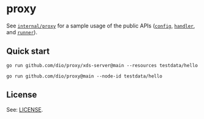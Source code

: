 # proxy

See [`internal/proxy`](./internal/proxy/) for a sample usage of the public APIs
([`config`](./config/), [`handler`](./handler/), and [`runner`](./runner/)).

## Quick start

```console
go run github.com/dio/proxy/xds-server@main --resources testdata/hello
```

```console
go run github.com/dio/proxy@main --node-id testdata/hello
```

## License

See: [LICENSE](./LICENSE).
